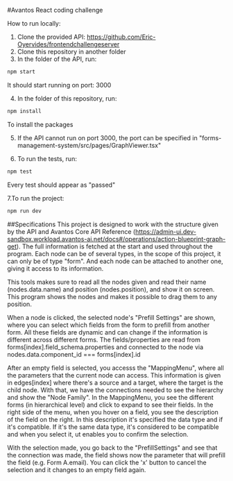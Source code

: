 #Avantos React coding challenge

How to run locally:
1. Clone the provided API: https://github.com/Eric-Oyervides/frontendchallengeserver
2. Clone this repository in another folder
3. In the folder of the API, run:
```bash
npm start
```
It should start running on port: 3000

4. In the folder of this repository, run:
```bash
npm install
```
To install the packages

5. If the API cannot run on port 3000, the port can be specified in "forms-management-system/src/pages/GraphViewer.tsx"

6. To run the tests, run: 
```bash
npm test
```
Every test should appear as "passed"

7.To run the project:
```bash
npm run dev
```


##Specifications
This project is designed to work with the structure given by the API and Avantos Core API Reference (https://admin-ui.dev-sandbox.workload.avantos-ai.net/docs#/operations/action-blueprint-graph-get). The full information is fetched at the start and used throughout the program. Each node can be of several types, in the scope of this project, it can only be of type "form". And each node can be attached to another one, giving it access to its information. 

This tools makes sure to read all the nodes given and read their name (nodes.data.name) and position (nodes.position), and show it on screen. This program shows the nodes and makes it possible to drag them to any position.

When a node is clicked, the selected node's "Prefill Settings" are shown, where you can select which fields from the form to prefill from another form. All these fields are dynamic and can change if the information is different across different forms. The fields/properties are read from forms[index].field_schema.properties and connected to the node via nodes.data.component_id === forms[index].id

After an empty field is selected, you accesss the "MappingMenu", where all the parameters that the current node can access. This information is given in edges[index] where there's a source and a target, where the target is the child node. With that, we have the connections needed to see the hierarchy and show the "Node Family". In the MappingMenu, you see the different forms (in hierarchical level) and click to expand to see their fields. In the right side of the menu, when you hover on a field, you see the description of the field on the right. In this description it's specified the data type and if it's compatible. If it's the same data type, it's considered to be compatible and when you select it, ut enables you to confirm the selection.

With the selection made, you go back to the "PrefillSettings" and see that the connection was made, the field shows now the parameter that will prefill the field (e.g. Form A.email). You can click the 'x' button to cancel the selection and it changes to an empty field again.




